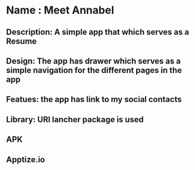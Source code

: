 # Name : Meet Annabel

## Description: A simple app that which serves as a Resume

## Design: The app has  drawer which serves as a simple navigation for the different pages in the app

## Featues: the app has link to my social contacts

## Library: URl lancher package is used

## APK

## Apptize.io
